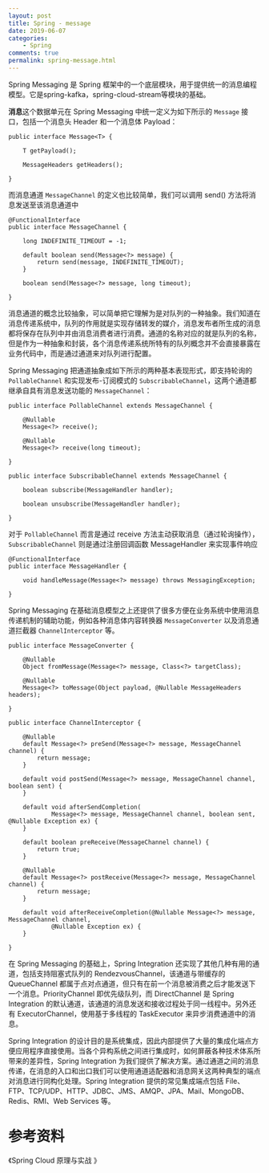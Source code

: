 ```yaml
---
layout: post
title: Spring - message
date: 2019-06-07
categories:
    - Spring
comments: true
permalink: spring-message.html
---
```


Spring Messaging 是 Spring 框架中的一个底层模块，用于提供统一的消息编程模型。它是spring-kafka，spring-cloud-stream等模块的基础。

**消息**这个数据单元在 Spring Messaging 中统一定义为如下所示的 `Message` 接口，包括一个消息头 Header 和一个消息体 Payload：

```
public interface Message<T> {

	T getPayload();

	MessageHeaders getHeaders();

}
```

而消息通道 `MessageChannel` 的定义也比较简单，我们可以调用 send() 方法将消息发送至该消息通道中

```
@FunctionalInterface
public interface MessageChannel {

	long INDEFINITE_TIMEOUT = -1;

	default boolean send(Message<?> message) {
		return send(message, INDEFINITE_TIMEOUT);
	}

	boolean send(Message<?> message, long timeout);

}
```

消息通道的概念比较抽象，可以简单把它理解为是对队列的一种抽象。我们知道在消息传递系统中，队列的作用就是实现存储转发的媒介，消息发布者所生成的消息都将保存在队列中并由消息消费者进行消费。通道的名称对应的就是队列的名称，但是作为一种抽象和封装，各个消息传递系统所特有的队列概念并不会直接暴露在业务代码中，而是通过通道来对队列进行配置。

Spring Messaging 把通道抽象成如下所示的两种基本表现形式，即支持轮询的 `PollableChannel` 和实现发布-订阅模式的 `SubscribableChannel`，这两个通道都继承自具有消息发送功能的 `MessageChannel`：

```
public interface PollableChannel extends MessageChannel {

	@Nullable
	Message<?> receive();

	@Nullable
	Message<?> receive(long timeout);

}
```

```
public interface SubscribableChannel extends MessageChannel {

	boolean subscribe(MessageHandler handler);

	boolean unsubscribe(MessageHandler handler);

}
```

对于 `PollableChannel` 而言是通过 receive 方法主动获取消息（通过轮询操作）， `SubscribableChannel` 则是通过注册回调函数 MessageHandler 来实现事件响应

```
@FunctionalInterface
public interface MessageHandler {

	void handleMessage(Message<?> message) throws MessagingException;

}
```

Spring Messaging 在基础消息模型之上还提供了很多方便在业务系统中使用消息传递机制的辅助功能，例如各种消息体内容转换器 `MessageConverter` 以及消息通道拦截器 `ChannelInterceptor` 等。

```
public interface MessageConverter {

	@Nullable
	Object fromMessage(Message<?> message, Class<?> targetClass);

	@Nullable
	Message<?> toMessage(Object payload, @Nullable MessageHeaders headers);

}
```

```
public interface ChannelInterceptor {

	@Nullable
	default Message<?> preSend(Message<?> message, MessageChannel channel) {
		return message;
	}

	default void postSend(Message<?> message, MessageChannel channel, boolean sent) {
	}

	default void afterSendCompletion(
			Message<?> message, MessageChannel channel, boolean sent, @Nullable Exception ex) {
	}

	default boolean preReceive(MessageChannel channel) {
		return true;
	}

	@Nullable
	default Message<?> postReceive(Message<?> message, MessageChannel channel) {
		return message;
	}

	default void afterReceiveCompletion(@Nullable Message<?> message, MessageChannel channel,
			@Nullable Exception ex) {
	}

}
```

在 Spring Messaging 的基础上，Spring Integration 还实现了其他几种有用的通道，包括支持阻塞式队列的 RendezvousChannel，该通道与带缓存的 QueueChannel 都属于点对点通道，但只有在前一个消息被消费之后才能发送下一个消息。PriorityChannel 即优先级队列，而 DirectChannel 是 Spring Integration 的默认通道，该通道的消息发送和接收过程处于同一线程中。另外还有 ExecutorChannel，使用基于多线程的 TaskExecutor 来异步消费通道中的消息。

Spring Integration 的设计目的是系统集成，因此内部提供了大量的集成化端点方便应用程序直接使用。当各个异构系统之间进行集成时，如何屏蔽各种技术体系所带来的差异性，Spring Integration 为我们提供了解决方案。通过通道之间的消息传递，在消息的入口和出口我们可以使用通道适配器和消息网关这两种典型的端点对消息进行同构化处理。Spring Integration 提供的常见集成端点包括 File、FTP、TCP/UDP、HTTP、JDBC、JMS、AMQP、JPA、Mail、MongoDB、Redis、RMI、Web Services 等。

# 参考资料

《Spring Cloud 原理与实战 》